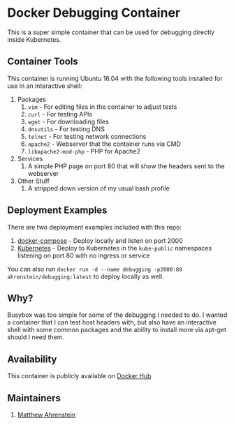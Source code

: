 Docker Debugging Container
========================
This is a super simple container that can be used for debugging directly inside Kubernetes.

Container Tools
---------------
This container is running Ubuntu 16.04 with the following tools installed for use in an interactive shell:

1. Packages
    1. `vim` - For editing files in the container to adjust tests
    2. `curl` - For testing APIs
    3. `wget` - For downloading files
    4. `dnsutils` - For testing DNS
    5. `telnet` - For testing network connections
    6. `apache2` - Webserver that the container runs via CMD
    7. `libapache2-mod-php` - PHP for Apache2
2. Services
    1. A simple PHP page on port 80 that will show the headers sent to the webserver
3. Other Stuff
    1. A stripped down version of my usual bash profile

Deployment Examples
-------------------
There are two deployment examples included with this repo:

1. [docker-compose](deployments/docker-compose.yml) - Deploy locally and listen on port 2000
2. [Kubernetes](deployments/kubernetes.yml) - Deploy to Kubernetes in the `kube-public` namespaces listening on port 80 with no ingress or service

You can also run `docker run -d --name debugging -p2000:80 ahrenstein/debugging:latest` to deploy locally as well.

Why?
----
Busybox was too simple for some of the debugging I needed to do. I wanted a container that I can test host headers with, but also have an interactive shell with some common packages and the ability to install more via apt-get should I need them.

Availability
------------
This container is publicly available on [Docker Hub](https://hub.docker.com/r/ahrenstein/debugging)

Maintainers
----------
1. [Matthew Ahrenstein](https://www.ahrenstein.com)
